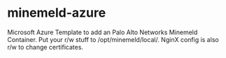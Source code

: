 # minemeld-azure

Microsoft Azure Template to add an Palo Alto Networks Minemeld Container. Put your r/w stuff to /opt/minemeld/local/. NginX config is also r/w to change certificates.

